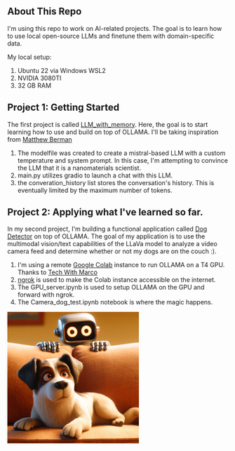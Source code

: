 
<!-- ABOUT THE PROJECT -->
## About This Repo

I'm using this repo to work on AI-related projects. The goal is to learn how to use local open-source LLMs and finetune them with domain-specific data.

My local setup:
1. Ubuntu 22 via Windows WSL2
2. NVIDIA 3080TI
3. 32 GB RAM

<!-- GETTING STARTED -->
## Project 1: Getting Started

The first project is called [LLM_with_memory](https://github.com/nmarcella/AI_projects/tree/main/LLM_with_memory). Here, the goal is to start learning how to use and build on top of OLLAMA. I'll be taking inspiration from [Matthew Berman](https://www.youtube.com/watch?v=rIRkxZSn-A8&list=PLYeQgFYNGJtJ5k37wkeQGjMoHtbEXp4Sv)

1. The modelfile was created to create a mistral-based LLM with a custom temperature and system prompt. In this case, I'm attempting to convince the LLM that it is a nanomaterials scientist.
2. main.py utilizes gradio to launch a chat with this LLM.
3. the converation_history list stores the conversation's history. This is eventually limited by the maximum number of tokens.

## Project 2: Applying what I've learned so far.

In my second project, I'm building a functional application called [Dog Detector](https://github.com/nmarcella/AI_projects/tree/main/Dog_Detector) on top of OLLAMA. The goal of my application is to use the multimodal vision/text capabilities of the LLaVa model to analyze a video camera feed and determine whether or not my dogs are on the couch :).

1. I'm using a remote [Google Colab](https://colab.google/) instance to run OLLAMA on a T4 GPU. Thanks to [Tech With Marco](https://www.youtube.com/watch?v=Qa1h7ygwQq8)
2. [ngrok](https://ngrok.com/) is used to make the Colab instance accessible on the internet.
3. The GPU_server.ipynb is used to setup OLLAMA on the GPU and forward with ngrok.
4. The Camera_dog_test.ipynb notebook is where the magic happens.

<img src="https://raw.githubusercontent.com/nmarcella/AI_projects/main/Dog_Detector/src/common/images/test1.webp" width="300" height="300" alt="alt text">

